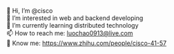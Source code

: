 👋 Hi, I’m @cisco   
👀 I’m interested in web and backend developing   
🌱 I’m currently learning distributed technology   
📫 How to reach me: luochao0913@live.com   
🤳 Know me: https://www.zhihu.com/people/cisco-41-57
